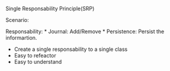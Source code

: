 Single Responsability Principle(SRP)

Scenario:

Responsability:
    * Journal: Add/Remove
    * Persistence: Persist the informartion. 

- Create a single responsability to a single class
- Easy to refeactor
- Easy to understand 
